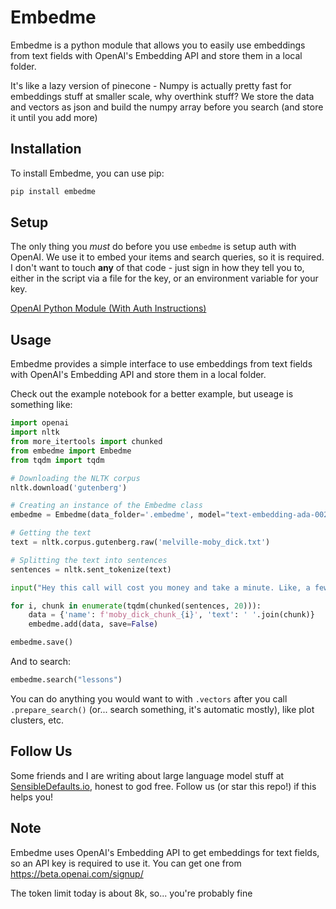 # Embedme

Embedme is a python module that allows you to easily use embeddings from text fields with OpenAI's Embedding API and store them in a local folder.

It's like a lazy version of pinecone - Numpy is actually pretty fast for embeddings stuff at smaller scale, why overthink stuff? We store the data and vectors as json and build the numpy array before you search (and store it until you add more)

## Installation

To install Embedme, you can use pip:

```sh
pip install embedme
```

## Setup

The only thing you _must_ do before you use `embedme` is setup auth with OpenAI. We use it to embed your items and search queries, so it is required. I don't want to touch **any** of that code - just sign in how they tell you to, either in the script via a file for the key, or an environment variable for your key.

[OpenAI Python Module (With Auth Instructions)](https://github.com/openai/openai-python)

## Usage

Embedme provides a simple interface to use embeddings from text fields with OpenAI's Embedding API and store them in a local folder.

Check out the example notebook for a better example, but useage is something like:

```py
import openai
import nltk
from more_itertools import chunked
from embedme import Embedme
from tqdm import tqdm

# Downloading the NLTK corpus
nltk.download('gutenberg')

# Creating an instance of the Embedme class
embedme = Embedme(data_folder='.embedme', model="text-embedding-ada-002")

# Getting the text
text = nltk.corpus.gutenberg.raw('melville-moby_dick.txt')

# Splitting the text into sentences
sentences = nltk.sent_tokenize(text)

input("Hey this call will cost you money and take a minute. Like, a few cents probably, but wanted to warn you.")

for i, chunk in enumerate(tqdm(chunked(sentences, 20))):
    data = {'name': f'moby_dick_chunk_{i}', 'text': ' '.join(chunk)}
    embedme.add(data, save=False)

embedme.save()
```

And to search:

```py
embedme.search("lessons")
```

You can do anything you would want to with `.vectors` after you call `.prepare_search()` (or... search something, it's automatic mostly), like plot clusters, etc.

## Follow Us

Some friends and I are writing about large language model stuff at [SensibleDefaults.io](https://sensibledefaults.io), honest to god free. Follow us (or star this repo!) if this helps you!

## Note

Embedme uses OpenAI's Embedding API to get embeddings for text fields, so an API key is required to use it. You can get one from https://beta.openai.com/signup/

The token limit today is about 8k, so... you're probably fine
